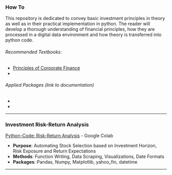### How To
This repository is dedicated to convey basic investment principles in theory as well as in their practical implementation in python. The reader will develop a thorough understanding of financial principles, how they are processed in a digital data environment and how theory is transferred into python code. 

###### Recommended Textbooks:
- [Principles of Corporate Finance](https://www.amazon.de/Principles-Corporate-Finance-Richard-Brealey/dp/1260565556/ref=sr_1_1?__mk_de_DE=ÅMÅŽÕÑ&dchild=1&keywords=corporate+finance+principles+Myer+brealey&qid=1631462181&sr=8-1)
- 

###### Applied Packages (link to documentation)
-
-

______________

### Investment Risk-Return Analysis
[Python-Code: Risk-Return Analysis](https://colab.research.google.com/drive/1Pah5ofqlS-bt3jjoAZ-i6irLWu7y5npG/) - Google Colab

- **Purpose**: Automating Stock Selection based on Investment Horizon, Risk Exposure and Return Expectations
- **Methods**: Function Writing, Data Scraping, Visualizations, Date Formats
- **Packages**: Pandas, Numpy, Matplotlib, yahoo_fin, datetime

_____________________________________________________________________________________________________________

